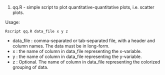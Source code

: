 
1. qq.R - simple script to plot quantitative-quantitative plots, i.e. scatter plots.

Usage:
```
Rscript qq.R data_file x y z
```

- data_file : comma-separated or tab-separated file, with a header and column names.  The data must be in long-form.
- x : the name of column in data_file representing the x-variable.
- y : the name of column in data_file representing the y-variable.
- z : Optional. The name of column in data_file representing the colorized grouping of data.
